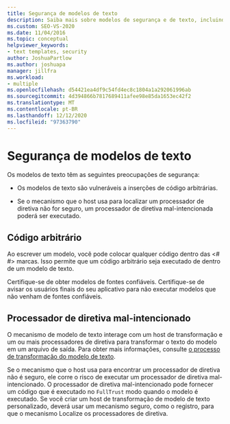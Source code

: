 ```yaml
---
title: Segurança de modelos de texto
description: Saiba mais sobre modelos de segurança e de texto, incluindo tópicos como código arbitrário e processadores de diretiva maliciosas.
ms.custom: SEO-VS-2020
ms.date: 11/04/2016
ms.topic: conceptual
helpviewer_keywords:
- text templates, security
author: JoshuaPartlow
ms.author: joshuapa
manager: jillfra
ms.workload:
- multiple
ms.openlocfilehash: d54421ea4df9c54fd4ec8c1804a1a292061996ab
ms.sourcegitcommit: 4d394866b7817689411afee98e85da1653ec42f2
ms.translationtype: MT
ms.contentlocale: pt-BR
ms.lasthandoff: 12/12/2020
ms.locfileid: "97363790"
---
```

# <a name="security-of-text-templates"></a>Segurança de modelos de texto
Os modelos de texto têm as seguintes preocupações de segurança:

- Os modelos de texto são vulneráveis a inserções de código arbitrárias.

- Se o mecanismo que o host usa para localizar um processador de diretiva não for seguro, um processador de diretiva mal-intencionada poderá ser executado.

## <a name="arbitrary-code"></a>Código arbitrário
 Ao escrever um modelo, você pode colocar qualquer código dentro das \<# #> marcas. Isso permite que um código arbitrário seja executado de dentro de um modelo de texto.

 Certifique-se de obter modelos de fontes confiáveis. Certifique-se de avisar os usuários finais do seu aplicativo para não executar modelos que não venham de fontes confiáveis.

## <a name="malicious-directive-processor"></a>Processador de diretiva mal-intencionado
 O mecanismo de modelo de texto interage com um host de transformação e um ou mais processadores de diretiva para transformar o texto do modelo em um arquivo de saída. Para obter mais informações, consulte [o processo de transformação do modelo de texto](../modeling/the-text-template-transformation-process.md).

 Se o mecanismo que o host usa para encontrar um processador de diretiva não é seguro, ele corre o risco de executar um processador de diretiva mal-intencionado. O processador de diretiva mal-intencionado pode fornecer um código que é executado no `FullTrust` modo quando o modelo é executado. Se você criar um host de transformação de modelo de texto personalizado, deverá usar um mecanismo seguro, como o registro, para que o mecanismo Localize os processadores de diretiva.
